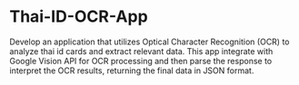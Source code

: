 # Thai-ID-OCR-App
Develop an application that utilizes Optical Character Recognition (OCR) to analyze thai id cards and extract relevant data. This app integrate with Google Vision API for OCR processing and then parse the response to interpret the OCR results, returning the final data in JSON format.
